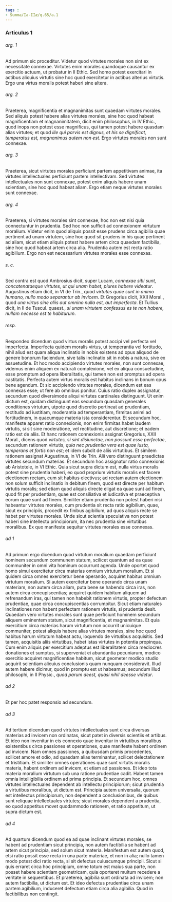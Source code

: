 ```yaml
---
tags : 
- Summa/Ia-IIæ/q.65/a.1
---
```


### Articulus 1

###### arg. 1
Ad primum sic proceditur. Videtur quod virtutes morales non sint ex necessitate connexae. Virtutes enim morales quandoque causantur ex exercitio actuum, ut probatur in II Ethic. Sed homo potest exercitari in actibus alicuius virtutis sine hoc quod exercitetur in actibus alterius virtutis. Ergo una virtus moralis potest haberi sine altera.

###### arg. 2
Praeterea, magnificentia et magnanimitas sunt quaedam virtutes morales. Sed aliquis potest habere alias virtutes morales, sine hoc quod habeat magnificentiam et magnanimitatem, dicit enim philosophus, in IV Ethic., quod inops non potest esse magnificus, qui tamen potest habere quasdam alias virtutes; et quod *ille qui parvis est dignus, et his se dignificat, temperatus est, magnanimus autem non est*. Ergo virtutes morales non sunt connexae.

###### arg. 3
Praeterea, sicut virtutes morales perficiunt partem appetitivam animae, ita virtutes intellectuales perficiunt partem intellectivam. Sed virtutes intellectuales non sunt connexae, potest enim aliquis habere unam scientiam, sine hoc quod habeat aliam. Ergo etiam neque virtutes morales sunt connexae.

###### arg. 4
Praeterea, si virtutes morales sint connexae, hoc non est nisi quia connectuntur in prudentia. Sed hoc non sufficit ad connexionem virtutum moralium. Videtur enim quod aliquis possit esse prudens circa agibilia quae pertinent ad unam virtutem, sine hoc quod sit prudens in his quae pertinent ad aliam, sicut etiam aliquis potest habere artem circa quaedam factibilia, sine hoc quod habeat artem circa alia. Prudentia autem est recta ratio agibilium. Ergo non est necessarium virtutes morales esse connexas.

###### s. c.
Sed contra est quod Ambrosius dicit, super Lucam, *connexae sibi sunt, concatenataeque virtutes, ut qui unam habet, plures habere videatur*. Augustinus etiam dicit, in VI de Trin., quod *virtutes quae sunt in animo humano, nullo modo separantur ab invicem*. Et Gregorius dicit, XXII Moral., quod *una virtus sine aliis aut omnino nulla est, aut imperfecta*. Et Tullius dicit, in II de Tuscul. quaest., *si unam virtutem confessus es te non habere, nullam necesse est te habiturum*.

###### resp.
Respondeo dicendum quod virtus moralis potest accipi vel perfecta vel imperfecta. Imperfecta quidem moralis virtus, ut temperantia vel fortitudo, nihil aliud est quam aliqua inclinatio in nobis existens ad opus aliquod de genere bonorum faciendum, sive talis inclinatio sit in nobis a natura, sive ex assuetudine. Et hoc modo accipiendo virtutes morales, non sunt connexae, videmus enim aliquem ex naturali complexione, vel ex aliqua consuetudine, esse promptum ad opera liberalitatis, qui tamen non est promptus ad opera castitatis. Perfecta autem virtus moralis est habitus inclinans in bonum opus bene agendum. Et sic accipiendo virtutes morales, dicendum est eas connexas esse; ut fere ab omnibus ponitur. Cuius ratio duplex assignatur, secundum quod diversimode aliqui virtutes cardinales distinguunt. Ut enim dictum est, quidam distinguunt eas secundum quasdam generales conditiones virtutum, utpote quod discretio pertineat ad prudentiam, rectitudo ad iustitiam, moderantia ad temperantiam, firmitas animi ad fortitudinem, in quacumque materia ista considerentur. Et secundum hoc, manifeste apparet ratio connexionis, non enim firmitas habet laudem virtutis, si sit sine moderatione, vel rectitudine, aut discretione; et eadem ratio est de aliis. Et hanc rationem connexionis assignat Gregorius, XXII Moral., dicens quod *virtutes, si sint disiunctae, non possunt esse perfectae*, secundum rationem virtutis, *quia nec prudentia vera est quae iusta, temperans et fortis non est*; et idem subdit de aliis virtutibus. Et similem rationem assignat Augustinus, in VI de Trin. Alii vero distinguunt praedictas virtutes secundum materias. Et secundum hoc assignatur ratio connexionis ab Aristotele, in VI Ethic. Quia sicut supra dictum est, nulla virtus moralis potest sine prudentia haberi, eo quod proprium virtutis moralis est facere electionem rectam, cum sit habitus electivus; ad rectam autem electionem non solum sufficit inclinatio in debitum finem, quod est directe per habitum virtutis moralis; sed etiam quod aliquis directe eligat ea quae sunt ad finem, quod fit per prudentiam, quae est consiliativa et iudicativa et praeceptiva eorum quae sunt ad finem. Similiter etiam prudentia non potest haberi nisi habeantur virtutes morales, cum prudentia sit recta ratio agibilium, quae, sicut ex principiis, procedit ex finibus agibilium, ad quos aliquis recte se habet per virtutes morales. Unde sicut scientia speculativa non potest haberi sine intellectu principiorum, ita nec prudentia sine virtutibus moralibus. Ex quo manifeste sequitur virtutes morales esse connexas.

###### ad 1
Ad primum ergo dicendum quod virtutum moralium quaedam perficiunt hominem secundum communem statum, scilicet quantum ad ea quae communiter in omni vita hominum occurrunt agenda. Unde oportet quod homo simul exercitetur circa materias omnium virtutum moralium. Et si quidem circa omnes exercitetur bene operando, acquiret habitus omnium virtutum moralium. Si autem exercitetur bene operando circa unam materiam, non autem circa aliam, puta bene se habendo circa iras, non autem circa concupiscentias; acquiret quidem habitum aliquem ad refrenandum iras, qui tamen non habebit rationem virtutis, propter defectum prudentiae, quae circa concupiscentias corrumpitur. Sicut etiam naturales inclinationes non habent perfectam rationem virtutis, si prudentia desit. Quaedam vero virtutes morales sunt quae perficiunt hominem secundum aliquem eminentem statum, sicut magnificentia, et magnanimitas. Et quia exercitium circa materias harum virtutum non occurrit unicuique communiter, potest aliquis habere alias virtutes morales, sine hoc quod habitus harum virtutum habeat actu, loquendo de virtutibus acquisitis. Sed tamen, acquisitis aliis virtutibus, habet istas virtutes in potentia propinqua. Cum enim aliquis per exercitium adeptus est liberalitatem circa mediocres donationes et sumptus, si superveniat ei abundantia pecuniarum, modico exercitio acquiret magnificentiae habitum, sicut geometer modico studio acquirit scientiam alicuius conclusionis quam nunquam consideravit. Illud autem habere dicimur, quod in promptu est ut habeamus; secundum illud philosophi, in II Physic., *quod parum deest, quasi nihil deesse videtur*.

###### ad 2
Et per hoc patet responsio ad secundum.

###### ad 3
Ad tertium dicendum quod virtutes intellectuales sunt circa diversas materias ad invicem non ordinatas, sicut patet in diversis scientiis et artibus. Et ideo non invenitur in eis connexio quae invenitur in virtutibus moralibus existentibus circa passiones et operationes, quae manifeste habent ordinem ad invicem. Nam omnes passiones, a quibusdam primis procedentes, scilicet amore et odio, ad quasdam alias terminantur, scilicet delectationem et tristitiam. Et similiter omnes operationes quae sunt virtutis moralis materia, habent ordinem ad invicem, et etiam ad passiones. Et ideo tota materia moralium virtutum sub una ratione prudentiae cadit. Habent tamen omnia intelligibilia ordinem ad prima principia. Et secundum hoc, omnes virtutes intellectuales dependent ab intellectu principiorum; sicut prudentia a virtutibus moralibus, ut dictum est. Principia autem universalia, quorum est intellectus principiorum, non dependent a conclusionibus, de quibus sunt reliquae intellectuales virtutes; sicut morales dependent a prudentia, eo quod appetitus movet quodammodo rationem, et ratio appetitum, ut supra dictum est.

###### ad 4
Ad quartum dicendum quod ea ad quae inclinant virtutes morales, se habent ad prudentiam sicut principia, non autem factibilia se habent ad artem sicut principia, sed solum sicut materia. Manifestum est autem quod, etsi ratio possit esse recta in una parte materiae, et non in alia; nullo tamen modo potest dici ratio recta, si sit defectus cuiuscumque principii. Sicut si quis erraret circa hoc principium, omne totum est maius sua parte, non posset habere scientiam geometricam, quia oporteret multum recedere a veritate in sequentibus. Et praeterea, agibilia sunt ordinata ad invicem; non autem factibilia, ut dictum est. Et ideo defectus prudentiae circa unam partem agibilium, induceret defectum etiam circa alia agibilia. Quod in factibilibus non contingit.

